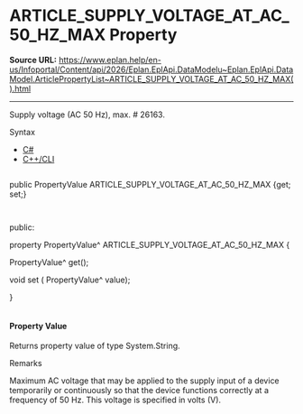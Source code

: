 # ARTICLE_SUPPLY_VOLTAGE_AT_AC_50_HZ_MAX Property

**Source URL:** https://www.eplan.help/en-us/Infoportal/Content/api/2026/Eplan.EplApi.DataModelu~Eplan.EplApi.DataModel.ArticlePropertyList~ARTICLE_SUPPLY_VOLTAGE_AT_AC_50_HZ_MAX().html

---

Supply voltage (AC 50 Hz), max. # 26163.

Syntax

- [C#](#i-syntax-CS)
- [C++/CLI](#i-syntax-CPP2005)

```
```
public PropertyValue ARTICLE_SUPPLY_VOLTAGE_AT_AC_50_HZ_MAX {get; set;}
```
```

```
```
public:

property PropertyValue^ ARTICLE_SUPPLY_VOLTAGE_AT_AC_50_HZ_MAX {

   PropertyValue^ get();

   void set (    PropertyValue^ value);

}
```
```

#### Property Value

Returns property value of type System.String.

Remarks

Maximum AC voltage that may be applied to the supply input of a device temporarily or continuously so that the device functions correctly at a frequency of 50 Hz. This voltage is specified in volts (V).
